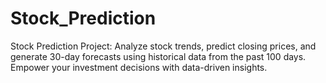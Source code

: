 # Stock_Prediction
Stock Prediction Project: Analyze stock trends, predict closing prices, and generate 30-day forecasts using historical data from the past 100 days. Empower your investment decisions with data-driven insights.
